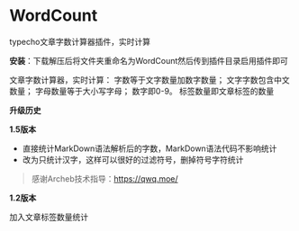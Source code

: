 # WordCount
typecho文章字数计算器插件，实时计算

**安装**：下载解压后将文件夹重命名为WordCount然后传到插件目录启用插件即可

文章字数计算器，实时计算：
字数等于文字数量加数字数量；
文字字数包含中文数量；
字母数量等于大小写字母；
数字即0-9。
标签数量即文章标签的数量

**升级历史**

**1.5版本**

 - 直接统计MarkDown语法解析后的字数，MarkDown语法代码不影响统计
 - 改为只统计汉字，这样可以很好的过滤符号，删掉符号字符统计
 > 感谢Archeb技术指导：https://qwq.moe/

**1.2版本**

加入文章标签数量统计
